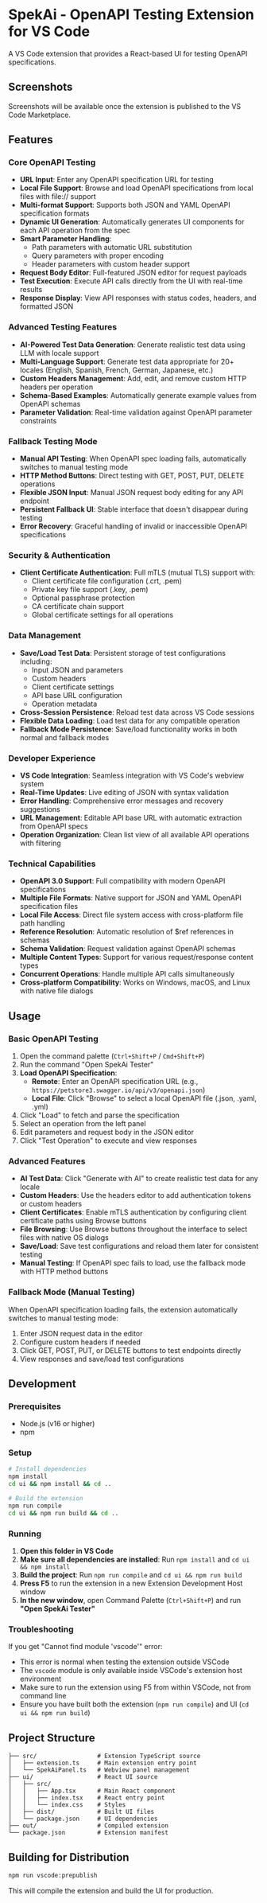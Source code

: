 # SpekAi - OpenAPI Testing Extension for VS Code

A VS Code extension that provides a React-based UI for testing OpenAPI specifications.

## Screenshots

Screenshots will be available once the extension is published to the VS Code Marketplace.

## Features

### Core OpenAPI Testing
- **URL Input**: Enter any OpenAPI specification URL for testing
- **Local File Support**: Browse and load OpenAPI specifications from local files with file:// support
- **Multi-format Support**: Supports both JSON and YAML OpenAPI specification formats
- **Dynamic UI Generation**: Automatically generates UI components for each API operation from the spec
- **Smart Parameter Handling**: 
  - Path parameters with automatic URL substitution
  - Query parameters with proper encoding
  - Header parameters with custom header support
- **Request Body Editor**: Full-featured JSON editor for request payloads
- **Test Execution**: Execute API calls directly from the UI with real-time results
- **Response Display**: View API responses with status codes, headers, and formatted JSON

### Advanced Testing Features
- **AI-Powered Test Data Generation**: Generate realistic test data using LLM with locale support
- **Multi-Language Support**: Generate test data appropriate for 20+ locales (English, Spanish, French, German, Japanese, etc.)
- **Custom Headers Management**: Add, edit, and remove custom HTTP headers per operation
- **Schema-Based Examples**: Automatically generate example values from OpenAPI schemas
- **Parameter Validation**: Real-time validation against OpenAPI parameter constraints

### Fallback Testing Mode
- **Manual API Testing**: When OpenAPI spec loading fails, automatically switches to manual testing mode
- **HTTP Method Buttons**: Direct testing with GET, POST, PUT, DELETE operations
- **Flexible JSON Input**: Manual JSON request body editing for any API endpoint
- **Persistent Fallback UI**: Stable interface that doesn't disappear during testing
- **Error Recovery**: Graceful handling of invalid or inaccessible OpenAPI specifications

### Security & Authentication
- **Client Certificate Authentication**: Full mTLS (mutual TLS) support with:
  - Client certificate file configuration (.crt, .pem)
  - Private key file support (.key, .pem)
  - Optional passphrase protection
  - CA certificate chain support
  - Global certificate settings for all operations

### Data Management
- **Save/Load Test Data**: Persistent storage of test configurations including:
  - Input JSON and parameters
  - Custom headers
  - Client certificate settings
  - API base URL configuration
  - Operation metadata
- **Cross-Session Persistence**: Reload test data across VS Code sessions
- **Flexible Data Loading**: Load test data for any compatible operation
- **Fallback Mode Persistence**: Save/load functionality works in both normal and fallback modes

### Developer Experience
- **VS Code Integration**: Seamless integration with VS Code's webview system
- **Real-Time Updates**: Live editing of JSON with syntax validation
- **Error Handling**: Comprehensive error messages and recovery suggestions
- **URL Management**: Editable API base URL with automatic extraction from OpenAPI specs
- **Operation Organization**: Clean list view of all available API operations with filtering

### Technical Capabilities
- **OpenAPI 3.0 Support**: Full compatibility with modern OpenAPI specifications
- **Multiple File Formats**: Native support for JSON and YAML OpenAPI specification files
- **Local File Access**: Direct file system access with cross-platform file path handling
- **Reference Resolution**: Automatic resolution of $ref references in schemas
- **Schema Validation**: Request validation against OpenAPI schemas
- **Multiple Content Types**: Support for various request/response content types
- **Concurrent Operations**: Handle multiple API calls simultaneously
- **Cross-platform Compatibility**: Works on Windows, macOS, and Linux with native file dialogs

## Usage

### Basic OpenAPI Testing
1. Open the command palette (`Ctrl+Shift+P` / `Cmd+Shift+P`)
2. Run the command "Open SpekAi Tester"
3. **Load OpenAPI Specification**:
   - **Remote**: Enter an OpenAPI specification URL (e.g., `https://petstore3.swagger.io/api/v3/openapi.json`)
   - **Local File**: Click "Browse" to select a local OpenAPI file (.json, .yaml, .yml)
4. Click "Load" to fetch and parse the specification
5. Select an operation from the left panel
6. Edit parameters and request body in the JSON editor
7. Click "Test Operation" to execute and view responses

### Advanced Features
- **AI Test Data**: Click "Generate with AI" to create realistic test data for any locale
- **Custom Headers**: Use the headers editor to add authentication tokens or custom headers
- **Client Certificates**: Enable mTLS authentication by configuring client certificate paths using Browse buttons
- **File Browsing**: Use Browse buttons throughout the interface to select files with native OS dialogs
- **Save/Load**: Save test configurations and reload them later for consistent testing
- **Manual Testing**: If OpenAPI spec fails to load, use the fallback mode with HTTP method buttons

### Fallback Mode (Manual Testing)
When OpenAPI specification loading fails, the extension automatically switches to manual testing mode:
1. Enter JSON request data in the editor
2. Configure custom headers if needed
3. Click GET, POST, PUT, or DELETE buttons to test endpoints directly
4. View responses and save/load test configurations

## Development

### Prerequisites

- Node.js (v16 or higher)
- npm

### Setup

```bash
# Install dependencies
npm install
cd ui && npm install && cd ..

# Build the extension
npm run compile
cd ui && npm run build && cd ..
```

### Running

1. **Open this folder in VS Code**
2. **Make sure all dependencies are installed**: Run `npm install` and `cd ui && npm install`
3. **Build the project**: Run `npm run compile` and `cd ui && npm run build`  
4. **Press F5** to run the extension in a new Extension Development Host window
5. **In the new window**, open Command Palette (`Ctrl+Shift+P`) and run **"Open SpekAi Tester"**

### Troubleshooting

If you get "Cannot find module 'vscode'" error:
- This error is normal when testing the extension outside VSCode
- The `vscode` module is only available inside VSCode's extension host environment
- Make sure to run the extension using F5 from within VSCode, not from command line
- Ensure you have built both the extension (`npm run compile`) and UI (`cd ui && npm run build`)

## Project Structure

```
├── src/                 # Extension TypeScript source
│   ├── extension.ts     # Main extension entry point
│   └── SpekAiPanel.ts   # Webview panel management
├── ui/                  # React UI source
│   ├── src/
│   │   ├── App.tsx      # Main React component
│   │   ├── index.tsx    # React entry point
│   │   └── index.css    # Styles
│   ├── dist/            # Built UI files
│   └── package.json     # UI dependencies
├── out/                 # Compiled extension
└── package.json         # Extension manifest
```

## Building for Distribution

```bash
npm run vscode:prepublish
```

This will compile the extension and build the UI for production.